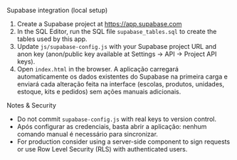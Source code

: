 Supabase integration (local setup)

1. Create a Supabase project at https://app.supabase.com
2. In the SQL Editor, run the SQL file `supabase_tables.sql` to create the tables used by this app.
3. Update `js/supabase-config.js` with your Supabase project URL and anon key (anon/public key available at Settings → API → Project API keys).
4. Open `index.html` in the browser. A aplicação carregará automaticamente os dados existentes do Supabase na primeira carga e enviará cada alteração feita na interface (escolas, produtos, unidades, estoque, kits e pedidos) sem ações manuais adicionais.

Notes & Security
- Do not commit `supabase-config.js` with real keys to version control.
- Após configurar as credenciais, basta abrir a aplicação: nenhum comando manual é necessário para sincronizar.
- For production consider using a server-side component to sign requests or use Row Level Security (RLS) with authenticated users.
